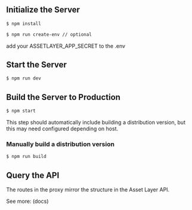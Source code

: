 ## Initialize the Server

```sh
$ npm install
```

```sh
$ npm run create-env // optional
```

add your ASSETLAYER_APP_SECRET to the .env

## Start the Server

```sh
$ npm run dev
```

## Build the Server to Production

```sh
$ npm start
```

This step should automatically include building a distribution version, but this may need configured depending on host.

### Manually build a distribution version

```sh
$ npm run build
```

## Query the API

The routes in the proxy mirror the structure in the Asset Layer API.

See more: (docs)
